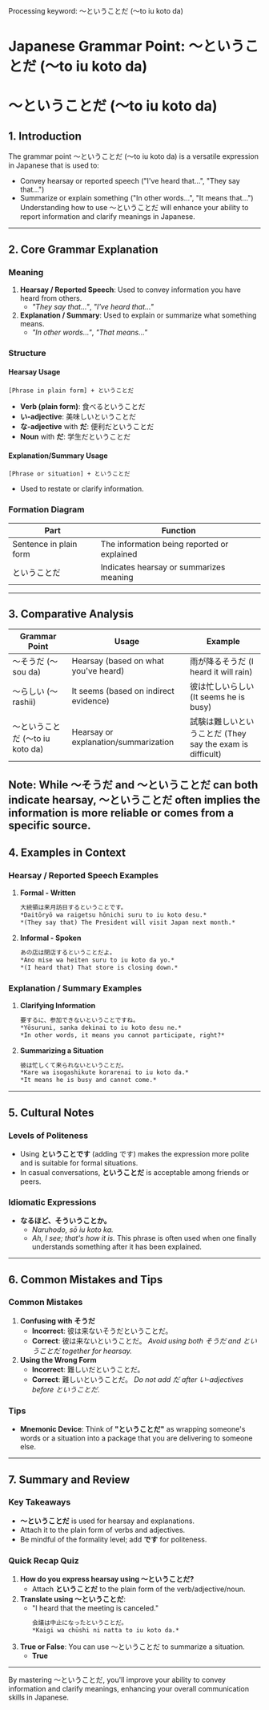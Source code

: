 Processing keyword: ～ということだ (〜to iu koto da)
# Japanese Grammar Point: ～ということだ (〜to iu koto da)
# ～ということだ (〜to iu koto da)
## 1. Introduction
The grammar point ～ということだ (〜to iu koto da) is a versatile expression in Japanese that is used to:
- Convey hearsay or reported speech ("I've heard that...", "They say that...")
- Summarize or explain something ("In other words...", "It means that...")
Understanding how to use ～ということだ will enhance your ability to report information and clarify meanings in Japanese.

---
## 2. Core Grammar Explanation
### Meaning
1. **Hearsay / Reported Speech**: Used to convey information you have heard from others.
   - *"They say that..."*, *"I've heard that..."*
2. **Explanation / Summary**: Used to explain or summarize what something means.
   - *"In other words..."*, *"That means..."*
### Structure
#### Hearsay Usage
```plaintext
[Phrase in plain form] + ということだ
```
- **Verb (plain form)**: 食べるということだ
- **い-adjective**: 美味しいということだ
- **な-adjective** with **だ**: 便利だということだ
- **Noun** with **だ**: 学生だということだ
#### Explanation/Summary Usage
```plaintext
[Phrase or situation] + ということだ
```
- Used to restate or clarify information.
### Formation Diagram
| Part                      | Function                                |
|---------------------------|-----------------------------------------|
| Sentence in plain form    | The information being reported or explained |
| ということだ               | Indicates hearsay or summarizes meaning |
---
## 3. Comparative Analysis
| Grammar Point                | Usage                                       | Example                                |
|------------------------------|---------------------------------------------|----------------------------------------|
| ～そうだ (～sou da)          | Hearsay (based on what you've heard)        | 雨が降るそうだ (I heard it will rain)    |
| ～らしい (～rashii)           | It seems (based on indirect evidence)       | 彼は忙しいらしい (It seems he is busy)   |
| ～ということだ (～to iu koto da) | Hearsay or explanation/summarization        | 試験は難しいということだ (They say the exam is difficult) |
**Note**: While ～そうだ and ～ということだ can both indicate hearsay, ～ということだ often implies the information is more reliable or comes from a specific source.
---
## 4. Examples in Context
### Hearsay / Reported Speech Examples
1. **Formal - Written**
   ```markdown
   大統領は来月訪日するということです。
   *Daitōryō wa raigetsu hōnichi suru to iu koto desu.*
   *(They say that) The President will visit Japan next month.*
   ```
2. **Informal - Spoken**
   ```markdown
   あの店は閉店するということだよ。
   *Ano mise wa heiten suru to iu koto da yo.*
   *(I heard that) That store is closing down.*
   ```
### Explanation / Summary Examples
1. **Clarifying Information**
   ```markdown
   要するに、参加できないということですね。
   *Yōsuruni, sanka dekinai to iu koto desu ne.*
   *In other words, it means you cannot participate, right?*
   ```
2. **Summarizing a Situation**
   ```markdown
   彼は忙しくて来られないということだ。
   *Kare wa isogashikute korarenai to iu koto da.*
   *It means he is busy and cannot come.*
   ```
---
## 5. Cultural Notes
### Levels of Politeness
- Using **ということです** (adding です) makes the expression more polite and is suitable for formal situations.
- In casual conversations, **ということだ** is acceptable among friends or peers.
### Idiomatic Expressions
- **なるほど、そういうことか。**
  - *Naruhodo, sō iu koto ka.*
  - *Ah, I see; that's how it is.*
This phrase is often used when one finally understands something after it has been explained.
---
## 6. Common Mistakes and Tips
### Common Mistakes
1. **Confusing with そうだ**
   - **Incorrect**: 彼は来ないそうだということだ。
   - **Correct**: 彼は来ないということだ。
   *Avoid using both そうだ and ということだ together for hearsay.*
2. **Using the Wrong Form**
   - **Incorrect**: 難しいだということだ。
   - **Correct**: 難しいということだ。
   *Do not add だ after い-adjectives before ということだ.*
### Tips
- **Mnemonic Device**: Think of **"ということだ"** as wrapping someone's words or a situation into a package that you are delivering to someone else.
---
## 7. Summary and Review
### Key Takeaways
- **～ということだ** is used for hearsay and explanations.
- Attach it to the plain form of verbs and adjectives.
- Be mindful of the formality level; add **です** for politeness.
### Quick Recap Quiz
1. **How do you express hearsay using ～ということだ?**
   - Attach **ということだ** to the plain form of the verb/adjective/noun.
2. **Translate using ～ということだ**:
   - "I heard that the meeting is canceled."
     ```markdown
     会議は中止になったということだ。
     *Kaigi wa chūshi ni natta to iu koto da.*
     ```
3. **True or False**: You can use ～ということだ to summarize a situation.
   - **True**
---
By mastering ～ということだ, you'll improve your ability to convey information and clarify meanings, enhancing your overall communication skills in Japanese.
